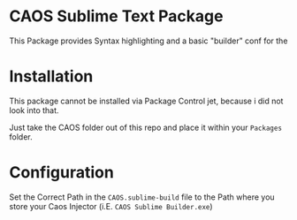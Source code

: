 # CAOS Sublime Text Package

This Package provides Syntax highlighting and a basic "builder" conf for the 

# Installation

This package cannot be installed via Package Control jet, because i did not look into that.

Just take the CAOS folder out of this repo and place it within your `Packages` folder.

# Configuration

Set the Correct Path in the `CAOS.sublime-build` file to the Path where you store your Caos Injector (i.E. `CAOS Sublime Builder.exe`)